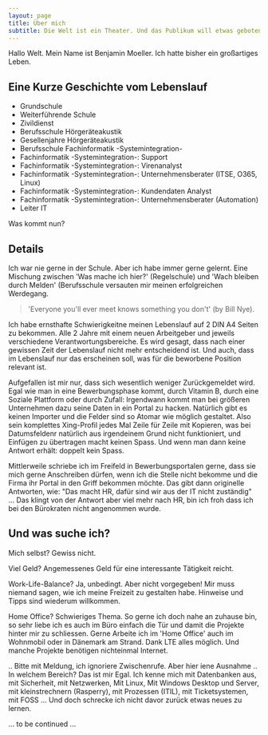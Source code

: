 ```yaml
---
layout: page
title: Über mich
subtitle: Die Welt ist ein Theater. Und das Publikum will etwas geboten bekommen.
---
```


Hallo Welt. Mein Name ist Benjamin Moeller.
Ich hatte bisher ein großartiges Leben.

## Eine Kurze Geschichte vom Lebenslauf

- Grundschule
- Weiterführende Schule
- Zivildienst
- Berufsschule Hörgeräteakustik
- Gesellenjahre Hörgeräteakustik
- Berufsschule Fachinformatik -Systemintegration-
- Fachinformatik -Systemintegration-: Support
- Fachinformatik -Systemintegration-: Virenanalyst
- Fachinformatik -Systemintegration-: Unternehmensberater (ITSE, O365, Linux)
- Fachinformatik -Systemintegration-: Kundendaten Analyst
- Fachinformatik -Systemintegration-: Unternehmensberater (Automation)
- Leiter IT

Was kommt nun?

## Details

Ich war nie gerne in der Schule. Aber ich habe immer gerne gelernt. Eine Mischung zwischen 'Was mache ich hier?' (Regelschule) und 'Wach bleiben durch Melden' (Berufsschule versauten mir meinen erfolgreichen Werdegang.

> 'Everyone you'll ever meet knows something you don't' (by Bill Nye).

Ich habe ernsthafte Schwierigkeitne meinen Lebenslauf auf 2 DIN A4 Seiten zu bekommen. Alle 2 Jahre mit einem neuen Arbeitgeber und jeweils verschiedene Verantwortungsbereiche.
Es wird gesagt, dass nach einer gewissen Zeit der Lebenslauf nicht mehr entscheidend ist. Und auch, dass im Lebenslauf nur das erscheinen soll, was für die beworbene Position relevant ist.

Aufgefallen ist mir nur, dass sich wesentlich weniger Zurückgemeldet wird.
Egal wie man in eine Bewerbungsphase kommt, durch Vitamin B, durch eine Soziale Plattform oder durch Zufall: Irgendwann kommt man bei größeren Unternehmen dazu seine Daten in ein Portal zu hacken.
Natürlich gibt es keinen Importer und die Felder sind so Atomar wie möglich gestaltet. Also sein komplettes Xing-Profil jedes Mal Zeile für Zeile mit Kopieren, was bei Datumsfeldenr natürlich aus irgendeinem Grund nicht funktioniert, und Einfügen zu übertragen macht keinen Spass.
Und wenn man dann keine Antwort erhält: doppelt kein Spass.

Mittlerweile schriebe ich im Freifeld in Bewerbungsportalen gerne, dass sie mich gerne Anschreiben dürfen, wenn ich die Stelle nicht bekomme und die Firma ihr Portal in den Griff bekommen möchte. Das gibt dann originelle Antworten, wie: "Das macht HR, dafür sind wir aus der IT nicht zuständig" ... Das klingt von der Antwort aber viel mehr nach HR, bin ich froh dass ich bei den Bürokraten nicht angenommen wurde.

## Und was suche ich?
Mich selbst?
Gewiss nicht.

Viel Geld?
Angemessenes Geld für eine interessante Tätigkeit reicht.

Work-Life-Balance? 
Ja, unbedingt. Aber nicht vorgegeben! Mir muss niemand sagen, wie ich meine Freizeit zu gestalten habe. Hinweise und Tipps sind wiederum willkommen.

Home Office? 
Schwieriges Thema. So gerne ich doch nahe an zuhause bin, so sehr liebe ich es auch im Büro einfach die Tür und damit die Projekte hinter mir zu schliessen. Gerne Arbeite ich im 'Home Office' auch im Wohnmobil oder in Dänemark am Strand. Dank LTE alles möglich. Und manche Projekte benötigen nichteinmal Internet.

.. Bitte mit Meldung, ich ignoriere Zwischenrufe. Aber hier iene Ausnahme ..
In welchem Bereich?
Das ist mir Egal. Ich kenne mich mit Datenbanken aus, mit Sicherheit, mit Netzwerken, Mit Linux, Mit Windows Desktop und Server, mit kleinstrechnern (Rasperry), mit Prozessen (ITIL), mit Ticketsystemen, mit FOSS ... Und doch schrecke ich nicht davor zurück etwas neues zu lernen.


... to be continued ...

